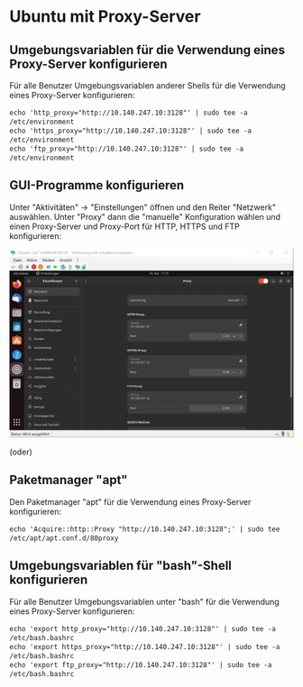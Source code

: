 # Ubuntu mit Proxy-Server

## Umgebungsvariablen für die Verwendung eines Proxy-Server konfigurieren
Für alle Benutzer Umgebungsvariablen anderer Shells für die Verwendung eines Proxy-Server konfigurieren:
```
echo 'http_proxy="http://10.140.247.10:3128"' | sudo tee -a /etc/environment
echo 'https_proxy="http://10.140.247.10:3128"' | sudo tee -a /etc/environment
echo 'ftp_proxy="http://10.140.247.10:3128"' | sudo tee -a /etc/environment
```
## GUI-Programme konfigurieren
Unter "Aktivitäten" -> "Einstellungen" öffnen und den Reiter "Netzwerk" auswählen. Unter "Proxy" dann die "manuelle" Konfiguration wählen und einen Proxy-Server und Proxy-Port für HTTP, HTTPS und FTP konfigurieren:

![Proxy-Einstellungen für GUI-Programme konfigurieren](./img/Ubuntu_Proxy_GUI.png)

(oder)

## Paketmanager "apt"
Den Paketmanager "apt" für die Verwendung eines Proxy-Server konfigurieren:
```
echo 'Acquire::http::Proxy "http://10.140.247.10:3128";' | sudo tee /etc/apt/apt.conf.d/80proxy
```
## Umgebungsvariablen für "bash"-Shell konfigurieren
Für alle Benutzer Umgebungsvariablen unter "bash" für die Verwendung eines Proxy-Server konfigurieren:
```
echo 'export http_proxy="http://10.140.247.10:3128"' | sudo tee -a /etc/bash.bashrc
echo 'export https_proxy="http://10.140.247.10:3128"' | sudo tee -a /etc/bash.bashrc
echo 'export ftp_proxy="http://10.140.247.10:3128"' | sudo tee -a /etc/bash.bashrc
```